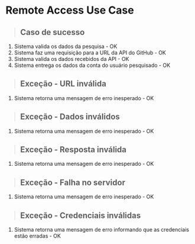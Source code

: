 # Remote Access Use Case

> ## Caso de sucesso

1. Sistema valida os dados da pesquisa - OK
2. Sistema faz uma requisição para a URL da API do GitHub - OK
3. Sistema valida os dados recebidos da API - OK
4. Sistema entrega os dados da conta do usuário pesquisado - OK

> ## Exceção - URL inválida

1. Sistema retorna uma mensagem de erro inesperado - OK

> ## Exceção - Dados inválidos

1. Sistema retorna uma mensagem de erro inesperado - OK

> ## Exceção - Resposta inválida

1. Sistema retorna uma mensagem de erro inesperado - OK

> ## Exceção - Falha no servidor

1. Sistema retorna uma mensagem de erro inesperado - OK

> ## Exceção - Credenciais inválidas

1. Sistema retorna uma mensagem de erro informando que as credenciais estão erradas - OK
